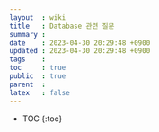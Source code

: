 ```yaml
---
layout  : wiki
title   : Database 관련 질문
summary : 
date    : 2023-04-30 20:29:48 +0900
updated : 2023-04-30 20:29:48 +0900
tags    : 
toc     : true
public  : true
parent  : 
latex   : false
---
```

* TOC
{:toc}

# 
